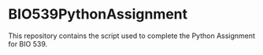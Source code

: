 # BIO539PythonAssignment
This repository contains the script used to complete the Python Assignment for BIO 539. 

